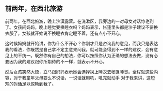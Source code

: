 ## 前两年，在西北旅游
前两年，在西北旅游，晚上沙漠露营。在洗漱区，我旁边的一对母女对话惊艳到了。女孩问妈妈，晚上睡觉要换睡衣吗？妈妈表示，帐篷里头都是沙子建议不要换衣服了。女孩就开始说不换睡衣肯定睡不着，还有点小不开心。

这时候妈妈就开始讲，你为什么不开心？你刚才只是咨询我的意见，而我只是表达我的看法，你既然是自己拿不定主意来问我，就可能会得到不一样的建议，会有意见上的不统一。既然你有自己的想法，你可以按照你认为正确的想法去做，没有必要因为我的建议跟你所期待的不一样，就表示不开心。

然后女孩突然大悟，立马跟妈妈表示她会选择换上睡衣去帐篷睡觉。全程就这些内容，对于我童年父母要么不说话，一说话就用吼，吼完就动手 对于我来讲，这短短的对话足以惊艳到我了。